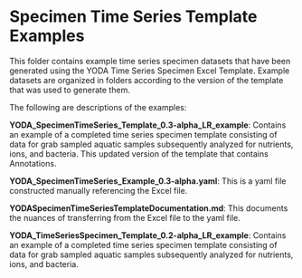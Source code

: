 Specimen Time Series Template Examples
=============================

This folder contains example time series specimen datasets that have been generated using the YODA Time Series Specimen Excel Template. Example datasets are organized in folders according to the version of the template that was used to generate them. 

The following are descriptions of the examples:

**YODA_SpecimenTimeSeries_Template_0.3-alpha_LR_example**: Contains an example of a completed time series specimen template consisting of data for grab sampled aquatic samples subsequently analyzed for nutrients, ions, and bacteria. This updated version of the template that contains Annotations.

**YODA_SpecimenTimeSeries_Example_0.3-alpha.yaml**: This is a yaml file constructed manually referencing the Excel file. 

**YODASpecimenTimeSeriesTemplateDocumentation.md**: This documents the nuances of transferring from the Excel file to the yaml file.

**YODA_TimeSeriesSpecimen_Template_0.2-alpha_LR_example**: Contains an example of a completed time series specimen template consisting of data for grab sampled aquatic samples subsequently analyzed for nutrients, ions, and bacteria.





